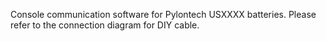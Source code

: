 Console communication software for Pylontech USXXXX batteries.
Please refer to the connection diagram for DIY cable.
